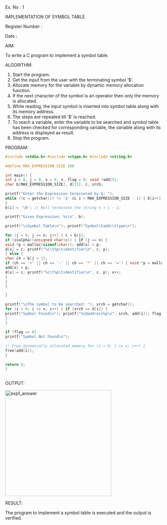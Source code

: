 Ex. No : 1

IMPLEMENTATION OF SYMBOL TABLE

Register Number :

Date :

AIM:

To write a C program to implement a symbol table.

ALGORITHM:

1. Start the program.
2. Get the input from the user with the terminating symbol ‘$’.
3. Allocate memory for the variable by dynamic memory allocation function.
4. If the next character of the symbol is an operator then only the memory is allocated.
5. While reading, the input symbol is inserted into symbol table along with its memory address.
6. The steps are repeated till ‘$’ is reached.
7. To reach a variable, enter the variable to be searched and symbol table has been checked for corresponding variable, the 
   variable along with its address is displayed as result.
8. Stop the program.
   
PROGRAM:
```c
#include <stdio.h> #include <ctype.h> #include <string.h>
 
#define MAX_EXPRESSION_SIZE 100
 
int main() {
int i = 0, j = 0, x = 0, n, flag = 0; void *add[5];
char b[MAX_EXPRESSION_SIZE], d[15], c, srch;
 
printf("Enter the Expression terminated by $: ");
while ((c = getchar()) != '$' && i < MAX_EXPRESSION_SIZE - 1) { b[i++] = c;
}
b[i] = '\0'; // Null terminate the string n = i - 1;
 
printf("Given Expression: %s\n", b);
 
printf("\nSymbol Table\n"); printf("Symbol\taddr\ttype\n");
 
for (j = 0; j <= n; j++) { c = b[j];
if (isalpha((unsigned char)c)) { if (j == n) {
void *p = malloc(sizeof(char)); add[x] = p;
d[x] = c; printf("%c\t%p\tidentifier\n", c, p);
} else {
char ch = b[j + 1];
if (ch == '+' || ch == '-' || ch == '*' || ch == '=') { void *p = malloc(sizeof(char));
add[x] = p;
d[x] = c; printf("%c\t%p\tidentifier\n", c, p); x++;
}
}
}

}
 
printf("\nThe symbol to be searched: "); srch = getchar();
for (i = 0; i <= x; i++) { if (srch == d[i]) {
printf("Symbol Found\n"); printf("%c@address%p\n", srch, add[i]); flag = 1;
}
}
 
if (flag == 0)
printf("Symbol Not Found\n");
 
// Free dynamically allocated memory for (i = 0; i <= x; i++) {
free(add[i]);
}
 
return 0;
}
 
```

OUTPUT:

<img width="341" alt="exp1_answer" src="https://github.com/user-attachments/assets/80a9c921-5c6a-42b4-8429-104c6f39c44c">


RESULT:

The program to implement a symbol table is executed and the output is verified.
